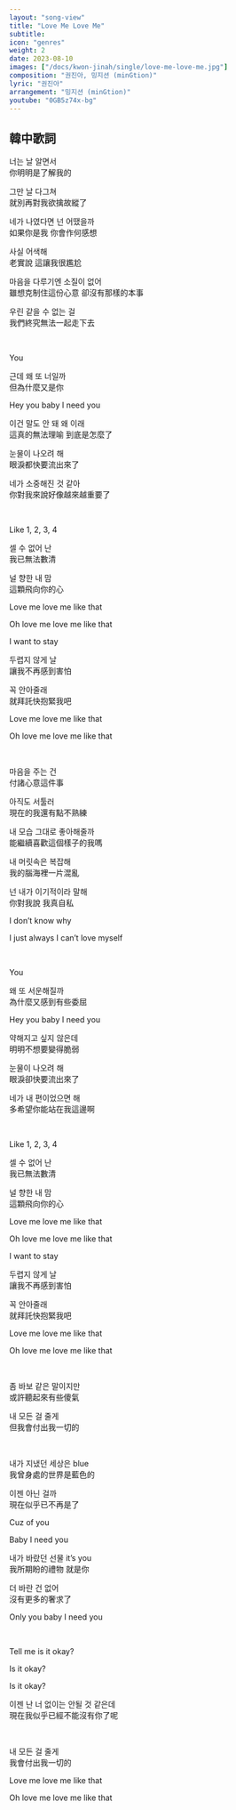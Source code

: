 ```yaml
---
layout: "song-view"
title: "Love Me Love Me"
subtitle:
icon: "genres"
weight: 2
date: 2023-08-10
images: ["/docs/kwon-jinah/single/love-me-love-me.jpg"]
composition: "권진아, 밍지션 (minGtion)"
lyric: "권진아"
arrangement: "밍지션 (minGtion)"
youtube: "0GB5z74x-bg"
---
```


## 韓中歌詞

너는 날 알면서  
你明明是了解我的  

그만 날 다그쳐  
就別再對我欲擒故縱了  

네가 나였다면 넌 어땠을까  
如果你是我 你會作何感想  

사실 어색해  
老實說 這讓我很尷尬  

마음을 다루기엔 소질이 없어  
雖想克制住這份心意 卻沒有那樣的本事  

우린 같을 수 없는 걸  
我們終究無法一起走下去  

<br>

You  

근데 왜 또 너일까  
但為什麼又是你  

Hey you baby I need you  

이건 말도 안 돼 왜 이래  
這真的無法理喻 到底是怎麼了  

눈물이 나오려 해  
眼淚都快要流出來了  

네가 소중해진 것 같아  
你對我來說好像越來越重要了  

<br>

Like 1, 2, 3, 4  

셀 수 없어 난  
我已無法數清  

널 향한 내 맘  
這顆飛向你的心  

Love me love me like that  

Oh love me love me like that  

I want to stay  

두렵지 않게 날  
讓我不再感到害怕  

꼭 안아줄래  
就拜託快抱緊我吧  

Love me love me like that  

Oh love me love me like that  

<br>

마음을 주는 건  
付諸心意這件事  

아직도 서툴러  
現在的我還有點不熟練  

내 모습 그대로 좋아해줄까  
能繼續喜歡這個樣子的我嗎  

내 머릿속은 복잡해  
我的腦海裡一片混亂  

넌 내가 이기적이라 말해  
你對我說 我真自私  

I don’t know why  

I just always I can’t love myself  

<br>

You  

왜 또 서운해질까  
為什麼又感到有些委屈  

Hey you baby I need you  

약해지고 싶지 않은데  
明明不想要變得脆弱  

눈물이 나오려 해  
眼淚卻快要流出來了  

네가 내 편이었으면 해  
多希望你能站在我這邊啊  

<br>

Like 1, 2, 3, 4  

셀 수 없어 난  
我已無法數清  

널 향한 내 맘  
這顆飛向你的心  

Love me love me like that  

Oh love me love me like that  

I want to stay  

두렵지 않게 날  
讓我不再感到害怕  

꼭 안아줄래  
就拜託快抱緊我吧  

Love me love me like that  

Oh love me love me like that  

<br>

좀 바보 같은 말이지만  
或許聽起來有些傻氣  

내 모든 걸 줄게  
但我會付出我一切的  

<br>

내가 지냈던 세상은 blue  
我曾身處的世界是藍色的  

이젠 아닌 걸까  
現在似乎已不再是了  

Cuz of you  

Baby I need you  

내가 바랐던 선물 it’s you  
我所期盼的禮物 就是你  

더 바란 건 없어  
沒有更多的奢求了  

Only you baby I need you  

<br>

Tell me is it okay?  

Is it okay?  

Is it okay?  

이젠 난 너 없이는 안될 것 같은데  
現在我似乎已經不能沒有你了呢  

<br>

내 모든 걸 줄게  
我會付出我一切的  

Love me love me like that  

Oh love me love me like that  
